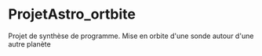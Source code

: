# ProjetAstro_ortbite
Projet de synthèse de programme. Mise en orbite d'une sonde autour d'une autre planète
